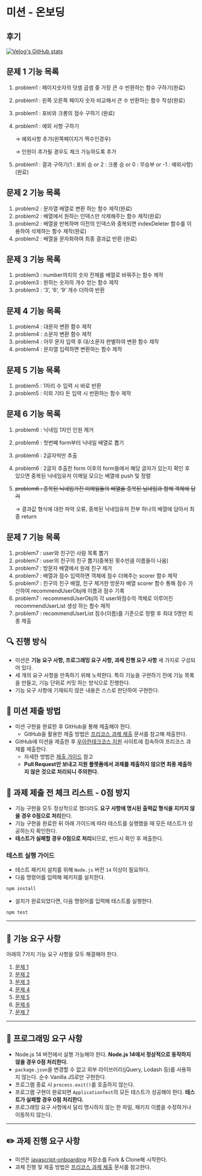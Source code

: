 # 미션 - 온보딩

## 후기

[![Velog's GitHub stats](https://velog-readme-stats.vercel.app/api?name=hoon0123&slug=우테코-5기-프리코스-1주차-회고&color=dark)](https://velog.io/@hoon0123/%EC%9A%B0%ED%85%8C%EC%BD%94-5%EA%B8%B0-%ED%94%84%EB%A6%AC%EC%BD%94%EC%8A%A4-1%EC%A3%BC%EC%B0%A8-%ED%9A%8C%EA%B3%A0)


## 문제 1 기능 목록

1. problem1 : 페이지숫자의 덧셈 곱셈 중 가장 큰 수 반환하는 함수 구하기(완료)
2. problem1 : 왼쪽 오른쪽 페이지 숫자 비교해서 큰 수 반환하는 함수 작성(완료)
3. problem1 : 포비와 크롱의 점수 구하기 (완료)
4. problem1 : 예외 사항 구하기

   → 예외사항 추가(왼쪽페이지가 짝수인경우)

   → 인원이 추가될 경우도 체크 가능하도록 추가

5. problem1 : 결과 구하기(1 : 포비 승 or 2 : 크롱 승 or 0 : 무승부 or -1 : 예외사항)(완료)

## 문제 2 기능 목록

1. problem2 : 문자열 배열로 변환 하는 함수 제작(완료)
2. problem2 : 배열에서 원하는 인덱스만 삭제해주는 함수 제작(완료)
3. problem2 : 배열을 반복하며 이전의 인덱스와 중복되면 indexDeleter 함수를 이용하여 삭제하는 함수 제작(완료)
4. problem2 : 배열을 문자화하여 최종 결과값 반환 (완료)

## 문제 3 기능 목록

1. problem3 : number까지의 숫자 전체를 배열로 바꿔주는 함수 제작
2. problem3 : 원하는 숫자의 개수 얻는 함수 제작
3. problem3 : ‘3’, ‘6’, ‘9’ 개수 더하여 반환

## 문제 4 기능 목록

1. problem4 : 대문자 변환 함수 제작
2. problem4 : 소문자 변환 함수 제작
3. problem4 : 아무 문자 입력 후 대/소문자 판별하여 변환 함수 제작
4. problem4 : 문자열 입력하면 변환하는 함수 제작

## 문제 5 기능 목록

1. problem5 : 1자리 수 입력 시 바로 반환
2. problem5 : 이외 기타 돈 입력 시 반환하는 함수 제작

## 문제 6 기능 목록

1. problem6 : 닉네임 1자인 인원 제거
2. problem6 : 첫번째 form부터 닉네일 배열로 뽑기
3. problem6 : 2글자씩만 추출
4. problem6 : 2글자 추출한 form 이후의 form들에서 해당 글자가 있는지 확인 후 있으면 중복된 닉네임유저 이메일 모으는 배열에 push 및 정렬
5. ~~problem6 : 중복된 닉네임가진 이메일들의 배열을 중복된 님네임과 함께 객체에 담기~~

   → 결과값 형식에 대한 파악 오류, 중복된 닉네임유저 전부 하나의 배열에 담아서 최종 return

## 문제 7 기능 목록

1. problem7 : user와 친구인 사람 목록 뽑기
2. problem7 : user의 친구의 친구 뽑기(중복된 횟수만큼 이름들이 나옴)
3. problem7 : 방문자 배열에서 원래 친구 제거
4. problem7 : 배열과 점수 입력하면 객체에 점수 더해주는 scorer 함수 제작
5. problem7 : 친구의 친구 배열, 친구 제거한 방문자 배열 scorer 함수 통해 점수 가산하여 recommendUserObj에 이름과 점수 기록
6. problem7 : recommendUserObj의 각 user와점수의 객체로 이루어진 recommendUserList 생성 하는 함수 제작
7. problem7 : recommendUserList 점수(이름)를 기준으로 정렬 후 최대 5명만 최종 제출

## 🔍 진행 방식

- 미션은 **기능 요구 사항, 프로그래밍 요구 사항, 과제 진행 요구 사항** 세 가지로 구성되어 있다.
- 세 개의 요구 사항을 만족하기 위해 노력한다. 특히 기능을 구현하기 전에 기능 목록을 만들고, 기능 단위로 커밋 하는 방식으로 진행한다.
- 기능 요구 사항에 기재되지 않은 내용은 스스로 판단하여 구현한다.

## 📮 미션 제출 방법

- 미션 구현을 완료한 후 GitHub을 통해 제출해야 한다.
  - GitHub을 활용한 제출 방법은 [프리코스 과제 제출](https://github.com/woowacourse/woowacourse-docs/tree/master/precourse) 문서를 참고해
    제출한다.
- GitHub에 미션을 제출한 후 [우아한테크코스 지원](https://apply.techcourse.co.kr) 사이트에 접속하여 프리코스 과제를 제출한다.
  - 자세한 방법은 [제출 가이드](https://github.com/woowacourse/woowacourse-docs/tree/master/precourse#제출-가이드) 참고
  - **Pull Request만 보내고 지원 플랫폼에서 과제를 제출하지 않으면 최종 제출하지 않은 것으로 처리되니 주의한다.**

## 🚨 과제 제출 전 체크 리스트 - 0점 방지

- 기능 구현을 모두 정상적으로 했더라도 **요구 사항에 명시된 출력값 형식을 지키지 않을 경우 0점으로 처리**한다.
- 기능 구현을 완료한 뒤 아래 가이드에 따라 테스트를 실행했을 때 모든 테스트가 성공하는지 확인한다.
- **테스트가 실패할 경우 0점으로 처리**되므로, 반드시 확인 후 제출한다.

### 테스트 실행 가이드

- 테스트 패키지 설치를 위해 `Node.js` 버전 `14` 이상이 필요하다.
- 다음 명령어를 입력해 패키지를 설치한다.

```bash
npm install
```

- 설치가 완료되었다면, 다음 명령어를 입력해 테스트를 실행한다.

```bash
npm test
```

---

## 🚀 기능 요구 사항

아래의 7가지 기능 요구 사항을 모두 해결해야 한다.

1. [문제 1](docs/PROBLEM1.md)
2. [문제 2](docs/PROBLEM2.md)
3. [문제 3](docs/PROBLEM3.md)
4. [문제 4](docs/PROBLEM4.md)
5. [문제 5](docs/PROBLEM5.md)
6. [문제 6](docs/PROBLEM6.md)
7. [문제 7](docs/PROBLEM7.md)

---

## 🎯 프로그래밍 요구 사항

- Node.js 14 버전에서 실행 가능해야 한다. **Node.js 14에서 정상적으로 동작하지 않을 경우 0점 처리한다.**
- `package.json`을 변경할 수 없고 외부 라이브러리(jQuery, Lodash 등)를 사용하지 않는다. 순수 Vanilla JS로만 구현한다.
- 프로그램 종료 시 `process.exit()`를 호출하지 않는다.
- 프로그램 구현이 완료되면 `ApplicationTest`의 모든 테스트가 성공해야 한다. **테스트가 실패할 경우 0점 처리한다.**
- 프로그래밍 요구 사항에서 달리 명시하지 않는 한 파일, 패키지 이름을 수정하거나 이동하지 않는다.

---

## ✏️ 과제 진행 요구 사항

- 미션은 [javascript-onboarding](https://github.com/woowacourse-precourse/javascript-onboarding) 저장소를 Fork & Clone해 시작한다.
- 과제 진행 및 제출 방법은 [프리코스 과제 제출](https://github.com/woowacourse/woowacourse-docs/tree/master/precourse) 문서를 참고한다.
